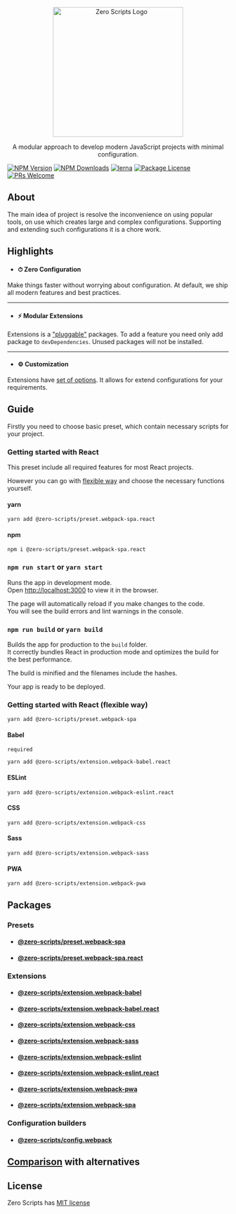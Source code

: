 <p align="center">
  <a href="https://github.com/artemirq/zero-scripts" target="blank">
    <img width="296" alt="Zero Scripts Logo" src="https://user-images.githubusercontent.com/17342159/63062152-7f68f180-bf00-11e9-9da5-f02c66134533.png">
  </a>
</p>

<p align="center">A modular approach to develop modern JavaScript projects with minimal configuration.</p>

<a href="https://www.npmjs.com/~zero-scripts"><img src="https://img.shields.io/npm/v/@zero-scripts/core.svg" alt="NPM Version" /></a>
<a href="https://www.npmjs.com/~zero-scripts"><img src="https://img.shields.io/npm/dm/@zero-scripts/core.svg" alt="NPM Downloads" /></a>
[![lerna](https://img.shields.io/badge/maintained%20with-lerna-cc00ff.svg)](https://lernajs.io/)
<a href="https://www.npmjs.com/~zero-scripts"><img src="https://img.shields.io/npm/l/@zero-scripts/core.svg" alt="Package License" /></a>
[![PRs Welcome](https://img.shields.io/badge/PRs-welcome-green.svg)](https://github.com/artemirq/zero-scripts/pulls)

## About

The main idea of project is resolve the inconvenience on using popular tools, on use which creates large and complex configurations. Supporting and extending such configurations it is a chore work.

## Highlights

- #### ⏱ Zero Configuration

Make things faster without worrying about configuration. At default, we ship all modern features and best practices.

---

- #### ⚡ Modular Extensions

Extensions is a ["pluggable"](packages/core#process-of-loading-extensions) packages. To add a feature you need only add package to `devDependencies`. Unused packages will not be installed.

---

- #### ⚙ Customization

Extensions have [set of options](packages/core#passing-options). It allows for extend configurations for your requirements.

## Guide

Firstly you need to choose basic preset, which contain necessary scripts for your project.

### Getting started with React

This preset include all required features for most React projects.<br>

However you can go with [flexible way](#getting-started-with-react-flexible-way) and choose the necessary functions yourself.

#### yarn

```
yarn add @zero-scripts/preset.webpack-spa.react
```

#### npm

```
npm i @zero-scripts/preset.webpack-spa.react
```

### `npm run start` or `yarn start`

Runs the app in development mode.<br>
Open [http://localhost:3000](http://localhost:3000) to view it in the browser.

The page will automatically reload if you make changes to the code.<br>
You will see the build errors and lint warnings in the console.

### `npm run build` or `yarn build`

Builds the app for production to the `build` folder.<br>
It correctly bundles React in production mode and optimizes the build for the best performance.

The build is minified and the filenames include the hashes.<br>

Your app is ready to be deployed.

### Getting started with React (flexible way)

```
yarn add @zero-scripts/preset.webpack-spa
```

#### Babel

`required`

```
yarn add @zero-scripts/extension.webpack-babel.react
```

#### ESLint

```
yarn add @zero-scripts/extension.webpack-eslint.react
```

#### CSS

```
yarn add @zero-scripts/extension.webpack-css
```

#### Sass

```
yarn add @zero-scripts/extension.webpack-sass
```

#### PWA

```
yarn add @zero-scripts/extension.webpack-pwa
```

## Packages

### Presets

- #### [@zero-scripts/preset.webpack-spa](packages/preset.webpack-spa)
- #### [@zero-scripts/preset.webpack-spa.react](packages/preset.webpack-spa.react)

### Extensions

- #### [@zero-scripts/extension.webpack-babel](packages/extension.webpack-babel)
- #### [@zero-scripts/extension.webpack-babel.react](packages/extension.webpack-babel.react)
- #### [@zero-scripts/extension.webpack-css](packages/extension.webpack-css)
- #### [@zero-scripts/extension.webpack-sass](packages/extension.webpack-sass)
- #### [@zero-scripts/extension.webpack-eslint](packages/extension.webpack-eslint)
- #### [@zero-scripts/extension.webpack-eslint.react](packages/extension.webpack-eslint.react)
- #### [@zero-scripts/extension.webpack-pwa](packages/extension.webpack-pwa)
- #### [@zero-scripts/extension.webpack-spa](packages/extension.webpack-babel)

### Configuration builders

- #### [@zero-scripts/config.webpack](packages/config.webpack)

## [Comparison](COMPARISON.md) with alternatives

## License

Zero Scripts has [MIT license](./LICENSE)
